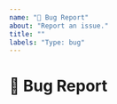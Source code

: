 ```yaml
---
name: "🐞 Bug Report"
about: "Report an issue."
title: ""
labels: "Type: bug"
---
```


# 🐞 Bug Report

<!-- 
Please provide a clear and concise description, steps to reproduce, and any other information you believe may be useful. 
-->
